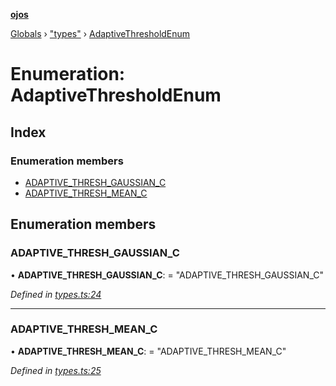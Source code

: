 **[ojos](../README.md)**

[Globals](../README.md) › ["types"](../modules/_types_.md) › [AdaptiveThresholdEnum](_types_.adaptivethresholdenum.md)

# Enumeration: AdaptiveThresholdEnum

## Index

### Enumeration members

* [ADAPTIVE_THRESH_GAUSSIAN_C](_types_.adaptivethresholdenum.md#adaptive_thresh_gaussian_c)
* [ADAPTIVE_THRESH_MEAN_C](_types_.adaptivethresholdenum.md#adaptive_thresh_mean_c)

## Enumeration members

###  ADAPTIVE_THRESH_GAUSSIAN_C

• **ADAPTIVE_THRESH_GAUSSIAN_C**: = "ADAPTIVE_THRESH_GAUSSIAN_C"

*Defined in [types.ts:24](https://github.com/cancerberoSgx/mirada/blob/f2ba50d/ojos/src/types.ts#L24)*

___

###  ADAPTIVE_THRESH_MEAN_C

• **ADAPTIVE_THRESH_MEAN_C**: = "ADAPTIVE_THRESH_MEAN_C"

*Defined in [types.ts:25](https://github.com/cancerberoSgx/mirada/blob/f2ba50d/ojos/src/types.ts#L25)*